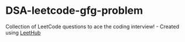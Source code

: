 # DSA-leetcode-gfg-problem
Collection of LeetCode questions to ace the coding interview! - Created using [LeetHub](https://github.com/QasimWani/LeetHub)
